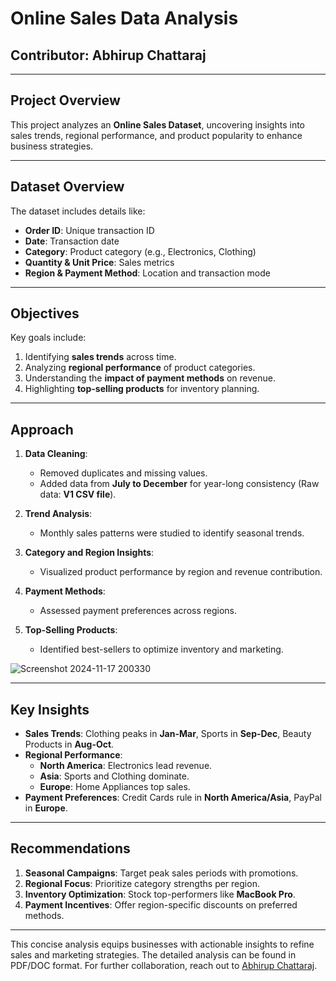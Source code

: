 # Online Sales Data Analysis

## Contributor: Abhirup Chattaraj

---

## Project Overview

This project analyzes an **Online Sales Dataset**, uncovering insights into sales trends, regional performance, and product popularity to enhance business strategies.

---

## Dataset Overview

The dataset includes details like:

- **Order ID**: Unique transaction ID  
- **Date**: Transaction date  
- **Category**: Product category (e.g., Electronics, Clothing)  
- **Quantity & Unit Price**: Sales metrics  
- **Region & Payment Method**: Location and transaction mode  

---

## Objectives

Key goals include:

1. Identifying **sales trends** across time.
2. Analyzing **regional performance** of product categories.
3. Understanding the **impact of payment methods** on revenue.
4. Highlighting **top-selling products** for inventory planning.

---

## Approach

1. **Data Cleaning**:
   - Removed duplicates and missing values.
   - Added data from **July to December** for year-long consistency (Raw data: **V1 CSV file**).
   
2. **Trend Analysis**:
   - Monthly sales patterns were studied to identify seasonal trends.

3. **Category and Region Insights**:
   - Visualized product performance by region and revenue contribution.

4. **Payment Methods**:
   - Assessed payment preferences across regions.

5. **Top-Selling Products**:
   - Identified best-sellers to optimize inventory and marketing.


![Screenshot 2024-11-17 200330](https://github.com/user-attachments/assets/8e1cb7df-bae3-4e17-b8fb-19ebc6d54605)

---

## Key Insights

- **Sales Trends**: Clothing peaks in **Jan-Mar**, Sports in **Sep-Dec**, Beauty Products in **Aug-Oct**.
- **Regional Performance**:  
  - **North America**: Electronics lead revenue.  
  - **Asia**: Sports and Clothing dominate.  
  - **Europe**: Home Appliances top sales.  
- **Payment Preferences**: Credit Cards rule in **North America/Asia**, PayPal in **Europe**.

---

## Recommendations

1. **Seasonal Campaigns**: Target peak sales periods with promotions.  
2. **Regional Focus**: Prioritize category strengths per region.  
3. **Inventory Optimization**: Stock top-performers like **MacBook Pro**.  
4. **Payment Incentives**: Offer region-specific discounts on preferred methods.

---

This concise analysis equips businesses with actionable insights to refine sales and marketing strategies. The detailed analysis can be found in PDF/DOC format. For further collaboration, reach out to [Abhirup Chattaraj](https://www.linkedin.com/in/abhirupchattaraj/).
